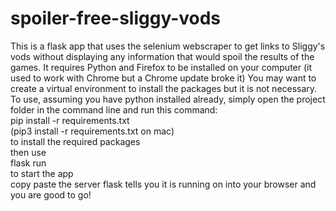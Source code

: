 # spoiler-free-sliggy-vods
This is a flask app that uses the selenium webscraper to get links to Sliggy's vods without displaying any information that would spoil the results of the games.
It requires Python and Firefox to be installed on your computer (it used to work with Chrome but a Chrome update broke it)
You may want to create a virtual environment to install the packages but it is not necessary. 
To use, assuming you have python installed already, simply open the project folder in the command line and run this command:  
pip install -r requirements.txt  
(pip3 install -r requirements.txt on mac)  
to install the required packages  
then use  
flask run  
to start the app  
copy paste the server flask tells you it is running on into your browser and you are good to go!
